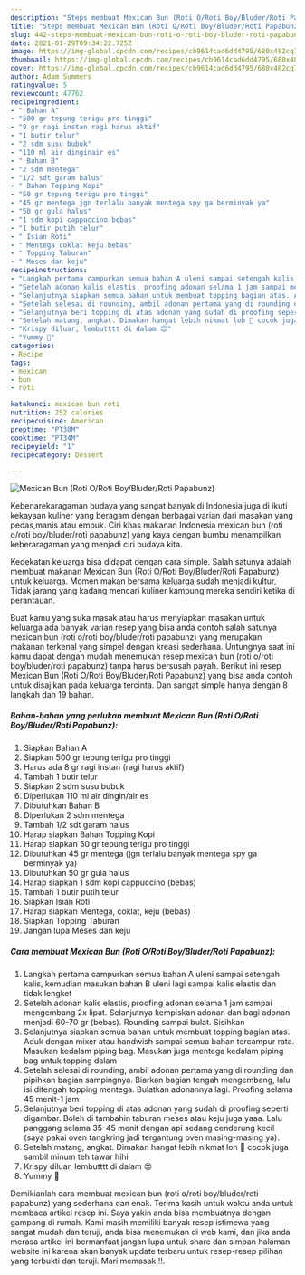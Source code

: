 ```yaml
---
description: "Steps membuat Mexican Bun (Roti O/Roti Boy/Bluder/Roti Papabunz) Terbukti"
title: "Steps membuat Mexican Bun (Roti O/Roti Boy/Bluder/Roti Papabunz) Terbukti"
slug: 442-steps-membuat-mexican-bun-roti-o-roti-boy-bluder-roti-papabunz-terbukti
date: 2021-01-29T09:34:22.725Z
image: https://img-global.cpcdn.com/recipes/cb9614cad6dd4795/680x482cq70/mexican-bun-roti-oroti-boybluderroti-papabunz-foto-resep-utama.jpg
thumbnail: https://img-global.cpcdn.com/recipes/cb9614cad6dd4795/680x482cq70/mexican-bun-roti-oroti-boybluderroti-papabunz-foto-resep-utama.jpg
cover: https://img-global.cpcdn.com/recipes/cb9614cad6dd4795/680x482cq70/mexican-bun-roti-oroti-boybluderroti-papabunz-foto-resep-utama.jpg
author: Adam Summers
ratingvalue: 5
reviewcount: 47762
recipeingredient:
- " Bahan A"
- "500 gr tepung terigu pro tinggi"
- "8 gr ragi instan ragi harus aktif"
- "1 butir telur"
- "2 sdm susu bubuk"
- "110 ml air dinginair es"
- " Bahan B"
- "2 sdm mentega"
- "1/2 sdt garam halus"
- " Bahan Topping Kopi"
- "50 gr tepung terigu pro tinggi"
- "45 gr mentega jgn terlalu banyak mentega spy ga berminyak ya"
- "50 gr gula halus"
- "1 sdm kopi cappuccino bebas"
- "1 butir putih telur"
- " Isian Roti"
- " Mentega coklat keju bebas"
- " Topping Taburan"
- " Meses dan keju"
recipeinstructions:
- "Langkah pertama campurkan semua bahan A uleni sampai setengah kalis, kemudian masukan bahan B uleni lagi sampai kalis elastis dan tidak lengket"
- "Setelah adonan kalis elastis, proofing adonan selama 1 jam sampai mengembang 2x lipat. Selanjutnya kempiskan adonan dan bagi adonan menjadi 60-70 gr (bebas). Rounding sampai bulat. Sisihkan"
- "Selanjutnya siapkan semua bahan untuk membuat topping bagian atas. Aduk dengan mixer atau handwish sampai semua bahan tercampur rata. Masukan kedalam piping bag. Masukan juga mentega kedalam piping bag untuk topping dalam"
- "Setelah selesai di rounding, ambil adonan pertama yang di rounding dan pipihkan bagian sampingnya. Biarkan bagian tengah mengembang, lalu isi ditengah topping mentega. Bulatkan adonannya lagi. Proofing selama 45 menit-1 jam"
- "Selanjutnya beri topping di atas adonan yang sudah di proofing seperti digambar. Boleh di tambahin taburan meses atau keju juga yaaa. Lalu panggang selama 35-45 menit dengan api sedang cenderung kecil (saya pakai oven tangkring jadi tergantung oven masing-masing ya)."
- "Setelah matang, angkat. Dimakan hangat lebih nikmat loh 💛 cocok juga sambil minum teh tawar hihi"
- "Krispy diluar, lembutttt di dalam 😍"
- "Yummy 💛"
categories:
- Recipe
tags:
- mexican
- bun
- roti

katakunci: mexican bun roti 
nutrition: 252 calories
recipecuisine: American
preptime: "PT30M"
cooktime: "PT34M"
recipeyield: "1"
recipecategory: Dessert

---
```



![Mexican Bun (Roti O/Roti Boy/Bluder/Roti Papabunz)](https://img-global.cpcdn.com/recipes/cb9614cad6dd4795/680x482cq70/mexican-bun-roti-oroti-boybluderroti-papabunz-foto-resep-utama.jpg)

Kebenarekaragaman budaya yang sangat banyak di Indonesia juga di ikuti kekayaan kuliner yang beragam dengan berbagai varian dari masakan yang pedas,manis atau empuk. Ciri khas makanan Indonesia mexican bun (roti o/roti boy/bluder/roti papabunz) yang kaya dengan bumbu menampilkan keberaragaman yang menjadi ciri budaya kita.




Kedekatan keluarga bisa didapat dengan cara simple. Salah satunya adalah membuat makanan Mexican Bun (Roti O/Roti Boy/Bluder/Roti Papabunz) untuk keluarga. Momen makan bersama keluarga sudah menjadi kultur, Tidak jarang yang kadang mencari kuliner kampung mereka sendiri ketika di perantauan.

Buat kamu yang suka masak atau harus menyiapkan masakan untuk keluarga ada banyak varian resep yang bisa anda contoh salah satunya mexican bun (roti o/roti boy/bluder/roti papabunz) yang merupakan makanan terkenal yang simpel dengan kreasi sederhana. Untungnya saat ini kamu dapat dengan mudah menemukan resep mexican bun (roti o/roti boy/bluder/roti papabunz) tanpa harus bersusah payah.
Berikut ini resep Mexican Bun (Roti O/Roti Boy/Bluder/Roti Papabunz) yang bisa anda contoh untuk disajikan pada keluarga tercinta. Dan sangat simple hanya dengan 8 langkah dan 19 bahan.


<!--inarticleads1-->

##### Bahan-bahan yang perlukan membuat Mexican Bun (Roti O/Roti Boy/Bluder/Roti Papabunz):

1. Siapkan  Bahan A
1. Siapkan 500 gr tepung terigu pro tinggi
1. Harus ada 8 gr ragi instan (ragi harus aktif)
1. Tambah 1 butir telur
1. Siapkan 2 sdm susu bubuk
1. Diperlukan 110 ml air dingin/air es
1. Dibutuhkan  Bahan B
1. Diperlukan 2 sdm mentega
1. Tambah 1/2 sdt garam halus
1. Harap siapkan  Bahan Topping Kopi
1. Harap siapkan 50 gr tepung terigu pro tinggi
1. Dibutuhkan 45 gr mentega (jgn terlalu banyak mentega spy ga berminyak ya)
1. Dibutuhkan 50 gr gula halus
1. Harap siapkan 1 sdm kopi cappuccino (bebas)
1. Tambah 1 butir putih telur
1. Siapkan  Isian Roti
1. Harap siapkan  Mentega, coklat, keju (bebas)
1. Siapkan  Topping Taburan
1. Jangan lupa  Meses dan keju




<!--inarticleads2-->

##### Cara membuat  Mexican Bun (Roti O/Roti Boy/Bluder/Roti Papabunz):

1. Langkah pertama campurkan semua bahan A uleni sampai setengah kalis, kemudian masukan bahan B uleni lagi sampai kalis elastis dan tidak lengket
1. Setelah adonan kalis elastis, proofing adonan selama 1 jam sampai mengembang 2x lipat. Selanjutnya kempiskan adonan dan bagi adonan menjadi 60-70 gr (bebas). Rounding sampai bulat. Sisihkan
1. Selanjutnya siapkan semua bahan untuk membuat topping bagian atas. Aduk dengan mixer atau handwish sampai semua bahan tercampur rata. Masukan kedalam piping bag. Masukan juga mentega kedalam piping bag untuk topping dalam
1. Setelah selesai di rounding, ambil adonan pertama yang di rounding dan pipihkan bagian sampingnya. Biarkan bagian tengah mengembang, lalu isi ditengah topping mentega. Bulatkan adonannya lagi. Proofing selama 45 menit-1 jam
1. Selanjutnya beri topping di atas adonan yang sudah di proofing seperti digambar. Boleh di tambahin taburan meses atau keju juga yaaa. Lalu panggang selama 35-45 menit dengan api sedang cenderung kecil (saya pakai oven tangkring jadi tergantung oven masing-masing ya).
1. Setelah matang, angkat. Dimakan hangat lebih nikmat loh 💛 cocok juga sambil minum teh tawar hihi
1. Krispy diluar, lembutttt di dalam 😍
1. Yummy 💛




Demikianlah cara membuat mexican bun (roti o/roti boy/bluder/roti papabunz) yang sederhana dan enak. Terima kasih untuk waktu anda untuk membaca artikel resep ini. Saya yakin anda bisa membuatnya dengan gampang di rumah. Kami masih memiliki banyak resep istimewa yang sangat mudah dan teruji, anda bisa menemukan di web kami, dan jika anda merasa artikel ini bermanfaat jangan lupa untuk share dan simpan halaman website ini karena akan banyak update terbaru untuk resep-resep pilihan yang terbukti dan teruji. Mari memasak !!. 
